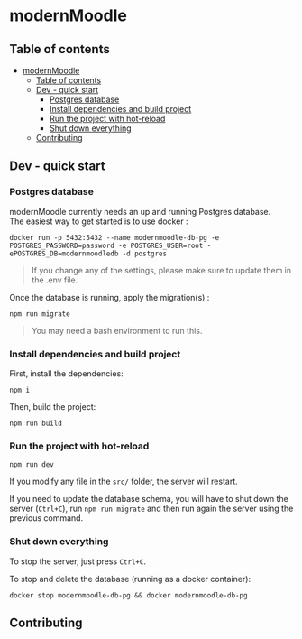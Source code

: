 # modernMoodle

## Table of contents
- [modernMoodle](#modernmoodle)
  - [Table of contents](#table-of-contents)
  - [Dev - quick start](#dev---quick-start)
    - [Postgres database](#postgres-database)
    - [Install dependencies and build project](#install-dependencies-and-build-project)
    - [Run the project with hot-reload](#run-the-project-with-hot-reload)
    - [Shut down everything](#shut-down-everything)
  - [Contributing](#contributing)



## Dev - quick start
### Postgres database
modernMoodle currently needs an up and running Postgres database.  
The easiest way to get started is to use docker :
```shell
docker run -p 5432:5432 --name modernmoodle-db-pg -e POSTGRES_PASSWORD=password -e POSTGRES_USER=root -ePOSTGRES_DB=modernmoodledb -d postgres
```
> If you change any of the settings, please make sure to update them in the .env file.
  
Once the database is running, apply the migration(s) :
```shell
npm run migrate
```
> You may need a bash environment to run this.

### Install dependencies and build project
First, install the dependencies:
```shell
npm i
```
  
Then, build the project:
```shell
npm run build
```

### Run the project with hot-reload
```shell
npm run dev
```
If you modify any file in the `src/` folder, the server will restart.  
  
If you need to update the database schema, you will have to shut down the server (`Ctrl+C`), run `npm run migrate` and then run again the server using the previous command.

### Shut down everything
To stop the server, just press `Ctrl+C`.
  
To stop and delete the database (running as a docker container):
```shell
docker stop modernmoodle-db-pg && docker modernmoodle-db-pg
```


## Contributing